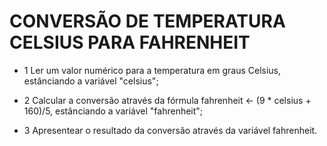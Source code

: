 # CONVERSÃO DE TEMPERATURA CELSIUS PARA FAHRENHEIT

- 1 Ler um valor numérico para a temperatura em graus Celsius, estânciando a variável "celsius";

- 2 Calcular a conversão através da fórmula fahrenheit <- (9 * celsius + 160)/5, estânciando a variável "fahrenheit";

- 3 Apresentear o resultado da conversão através da variável fahrenheit.